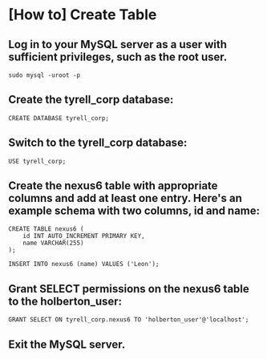 # [How to] Create Table
## Log in to your MySQL server as a user with sufficient privileges, such as the root user.
```
sudo mysql -uroot -p
```

## Create the tyrell_corp database:
```
CREATE DATABASE tyrell_corp;
```
## Switch to the tyrell_corp database:
```
USE tyrell_corp;
```
## Create the nexus6 table with appropriate columns and add at least one entry. Here's an example schema with two columns, id and name:
```
CREATE TABLE nexus6 (
    id INT AUTO_INCREMENT PRIMARY KEY,
    name VARCHAR(255)
);

INSERT INTO nexus6 (name) VALUES ('Leon');
```
## Grant SELECT permissions on the nexus6 table to the holberton_user:
```
GRANT SELECT ON tyrell_corp.nexus6 TO 'holberton_user'@'localhost';
```
## Exit the MySQL server.